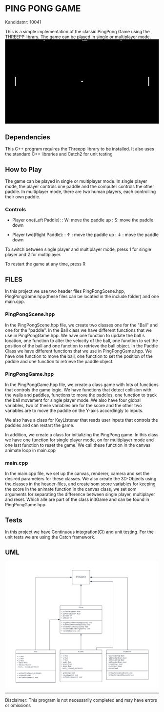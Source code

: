 # PING PONG GAME
Kandidatnr: 10041

This is a simple implementation of the classic PingPong Game using the THREEPP library. The game can 
be played in single or multiplayer mode.
![img.png](img/img.png)


## Dependencies
This C++ program requires the Threepp library to be installed. It also uses the standard C++ libraries 
and Catch2 for unit testing

## How to Play
The game can be played in single or multiplayer mode. 
In single player mode, the player controls one paddle and the computer controls the other paddle. 
In multiplayer mode, there are two human players, each controlling their own paddle.

 
### Controls

- Player one(Left Paddle):
: W: move the paddle up
: S: move the paddle down

- Player two(Right Paddle):
: ↑ : move the paddle up
: ↓ : move the paddle down

To switch between single player and multiplayer mode, press 1 for single player and 2 for multiplayer.

To restart the game at any time, press R


## FILES
In this project we use two header files PingPongScene.hpp, PingPongGame.hpp(these files can be located in the 
include folder) and one main.cpp. 

### PingPongScene.hpp
In the PingPongScene.hpp file, we create two classes one for the "Ball" and one for the "paddle".
In the Ball class we have different functions that we use in PingPongGame.hpp.
We have one function to update the ball`s location, one function to alter the velocity of the ball, 
one function to set the position of the ball and one function to retrieve the ball object.
In the Paddle Class we have different functions that we use in PingPongGame.hpp. 
We have one function to move the ball, one function to set the position of the paddle and one function to 
retrieve the paddle object.

### PingPongGame.hpp
In the PingPongGame.hpp file, we create a class game with lots of functions that controls the game logic.
We have functions that detect collision with the walls and paddles, functions to move the paddles, one 
function to track the ball movement for single player mode. We also have four global variables, two of these variables 
are for the score and the other two variables are to move the paddle on the Y-axis accordingly to inputs.

We also have a class for KeyListener that reads user inputs that controls the paddles and can restart the game.

In addition, we create a class for initializing the PingPong game. In this class we have one function for single player 
mode, on for multiplayer mode and one last function to reset the game. We call these function in the canvas animate loop
in main.cpp

### main.cpp

In the main.cpp file, we set up the canvas, renderer, camera and set the desired parameters for these classes. 
We also create the 3D-Objects using the classes in the header-files, and create som score variables for keeping the score
In the animate function in the canvas class, we set som arguments for separating the difference between single player, 
multiplayer and reset. Which alle are part of the class initGame and can be found in PingPongGame.hpp.

## Tests

In this project we have Continuous integration(CI) and unit testing. For the unit tests we are using the Catch framework.


## UML
![uml.png](img/uml.png)

---
Disclaimer: This program is not necessarily completed and may have errors or omissions